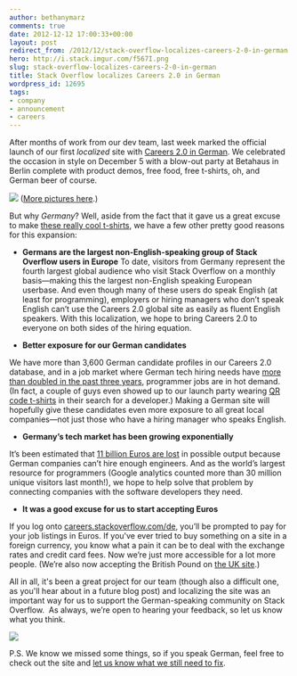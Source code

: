 ```yaml
---
author: bethanymarz
comments: true
date: 2012-12-12 17:00:33+00:00
layout: post
redirect_from: /2012/12/stack-overflow-localizes-careers-2-0-in-german
hero: http://i.stack.imgur.com/f567I.png
slug: stack-overflow-localizes-careers-2-0-in-german
title: Stack Overflow localizes Careers 2.0 in German
wordpress_id: 12695
tags:
- company
- announcement
- careers
---
```


After months of work from our dev team, last week marked the official launch of our first _localized_ site with [Careers 2.0 in German](http://careers.stackoverflow.com/de). We celebrated the occasion in style on December 5 with a blow-out party at Betahaus in Berlin complete with product demos, free food, free t-shirts, oh, and German beer of course. 



![](http://i.stack.imgur.com/f567I.png)
([More pictures here](http://www.flickr.com/photos/stackexchange/sets/72157632215888055/with/8264586890/).)





But why _Germany_? Well, aside from the fact that it gave us a great excuse to make [these really cool t-shirts](http://www.flickr.com/photos/stackexchange/8264586890/in/set-72157632215888055), we have a few other pretty good reasons for this expansion:





  * **Germans are the largest non-English-speaking group of Stack Overflow users in Europe**
To date, visitors from Germany represent the fourth largest global audience who visit Stack Overflow on a monthly basis—making this the largest non-English speaking European userbase. And even though many of these users do speak English (at least for programming), employers or hiring managers who don’t speak English can’t use the Careers 2.0 global site as easily as fluent English speakers. With this localization, we hope to bring Careers 2.0 to everyone on both sides of the hiring equation.



  * **Better exposure for our German candidates**

We have more than 3,600 German candidate profiles in our Careers 2.0 database, and in a job market where German tech hiring needs have [more than doubled in the past three years](http://www.bitkom.org/de/markt_statistik/64054_73892.aspx), programmer jobs are in hot demand. (In fact, a couple of guys even showed up to our launch party wearing [QR code t-shirts](http://www.flickr.com/photos/stackexchange/8262041261/in/set-72157632215888055) in their search for a developer.) Making a German site will hopefully give these candidates even more exposure to all great local companies—not just those who have a hiring manager who speaks English.



  * **Germany’s tech market has been growing exponentially**

It’s been estimated that [11 billion Euros are lost](http://www.bitkom.org/de/presse/8477_72274.aspx) in possible output because German companies can’t hire enough engineers. And as the world’s largest resource for programmers (Google analytics counted more than 30 million unique visitors last month!), we hope to help solve that problem by connecting companies with the software developers they need.



  * **It was a good excuse for us to start accepting Euros**

If you log onto [careers.stackoverflow.com/de](http://careers.stackoverflow.com/de), you’ll be prompted to pay for your job listings in Euros. If you've ever tried to buy something on a site in a foreign currency, you know what a pain it can be to deal with the exchange rates and credit card fees. Now we’re just more accessible for a lot more people. (We’re also now accepting the British Pound on [the UK site](http://careers.stackoverflow.com/uk/).)




All in all, it's been a great project for our team (though also a difficult one, as you'll hear about in a future blog post) and localizing the site was an important way for us to support the German-speaking community on Stack Overflow.  As always, we’re open to hearing your feedback, so let us know what you think.



[![](http://blog.stackoverflow.com/wp-content/uploads/careers_de-1.png)](http://careers.stackoverflow.com/de)

P.S. We know we missed some things, so if you speak German, feel free to check out the site and [let us know what we still need to fix](http://meta.stackoverflow.com/questions/156432/feedback-wanted-careers-in-german).
